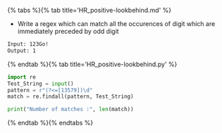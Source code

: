 {% tabs %}{% tab title='HR_positive-lookbehind.md' %}

* Write a regex which can match all the occurences of digit which are immediately preceded by odd digit

```txt
Input: 123Go!
Output: 1
```

{% endtab %}{% tab title='HR_positive-lookbehind.py' %}

```py
import re
Test_String = input()
pattern = r"(?<=[13579])\d"
match = re.findall(pattern, Test_String)

print("Number of matches :", len(match))
```

{% endtab %}{% endtabs %}
